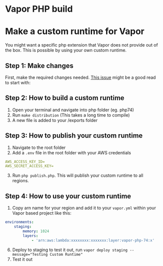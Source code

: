# Vapor PHP build

# Make a custom runtime for Vapor

You might want a specific php extension that Vapor does not provide out of the box. This is possible by using your own custom runtime. 

## Step 1: Make changes 

First, make the required changes needed. [This issue](https://github.com/laravel/vapor-php-build/issues/3#issuecomment-541922252) might be a good read to start with: 

## Step 2: How to build a custom runtime

1. Open your terminal and navigate into php folder (eg. php74)
2. Run `make distribution` (This takes a long time to compile)
3. A new file is added to your /exports folder


## Step 3: How to publish your custom runtime

1. Navigate to the root folder
2. Add a `.env` file in the root folder with your AWS credentials

```yml
AWS_ACCESS_KEY_ID=
AWS_SECRET_ACCESS_KEY=
```

3. Run `php publish.php`. This will publish your custom runtime to all regions. 

## Step 4: How to use your custom runtime

1. Copy arn name for your region and add it to your `vapor.yml` within your Vapor based project like this:

```yml
environments:
    staging:
        memory: 1024
        layers:
            - 'arn:aws:lambda:xxxxxxxx:xxxxxxx:layer:vapor-php-74:x'
```

6. Deploy to staging to test it out, run `vapor deploy staging --message="Testing Custom Runtime"`
7. Test it out
